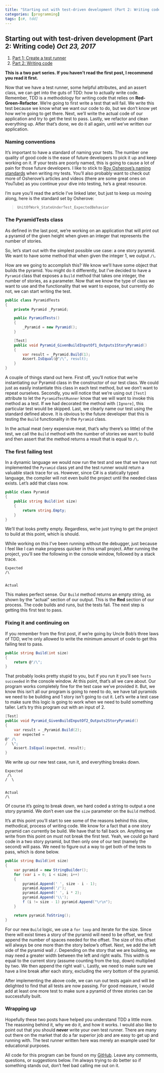 ```yaml
---
title: "Starting out with test-driven development (Part 2: Writing code)"
categories: [programming]
tags: [c#, tdd]
---
```


## Starting out with test-driven development (Part 2: Writing code) *Oct 23, 2017*

1. [Part 1: Create a test runner](/posts/tdd-part-1.html)
2. [Part 2: Writing code](/posts/tdd-part-2.html)

**This is a two part series.  If you haven’t read the first post, I recommend you read it first.**

Now that we have a test runner, some helpful attributes, and an assert class, we can get into the guts of TDD: how to actually write code.  Remember, TDD is a methodology for writing code that relies on **Red-Green-Refactor**.  We’re going to first write a test that will fail.  We write this test because we know what we want our code to do, but we don’t know yet how we’re going to get there.  Next, we’ll write the actual code of our application and try to get the test to pass.  Lastly, we refactor and clean everything up.  After that’s done, we do it all again, until we’ve written our application.

### Naming conventions

It’s important to have a standard of naming your tests.  The number one quality of good code is the ease of future developers to pick it up and keep working on it.  If your tests are poorly named, this is going to cause a lot of pain for those future developers.  I like to stick to [Roy Osherove’s naming standards](http://osherove.com/blog/2005/4/3/naming-standards-for-unit-tests.html) when writing my tests.  You’ll also probably want to check out more of Osherove’s articles and videos (there are some great ones on YouTube) as you continue your dive into testing, he’s a great resource.

I’m sure you’ll read the article I’ve linked later, but just to keep us moving along, here is the standard set by Osherove:

> ```UnitOfWork_StateUnderTest_ExpectedBehavior```

### The PyramidTests class

As defined in the last post, we’re working on an application that will print out a pyramid of the given height when given an integer that represents the number of stories.

So, let’s start out with the simplest possible use case: a one story pyramid.  We want to have some method that when given the integer 1, we output `/\`.

How are we going to accomplish this?  We know we’ll have some object that builds the pyramid.  You might do it differently, but I’ve decided to have a `Pyramid` class that exposes a `Build` method that takes one integer, the number of stories, as a parameter.  Now that we know the type of class we want to use and the functionality that we want to expose, but currently do not, we can start writing the test.

```csharp
public class PyramidTests
{
    private Pyramid _Pyramid;

    public PyramidTests()
    {
        _Pyramid = new Pyramid();
    }

    [Test]
    public void Pyramid_GivenBuildInputOf1_Outputs1StoryPyramid()
    {
        var result = _Pyramid.Build(1);
        Assert.IsEqual(@"/\", result);
    }
}
```

A couple of things stand out here.  First off, you’ll notice that we’re instantiating our Pyramid class in the constructor of our test class.  We could just as easily instantiate this class in each test method, but we don’t want to repeat ourselves.  Secondly, you will notice that we’re using out `[Test]` attribute to let the `PyramidTestRunner` know that we will want to invoke this method as a test.  If we had decorated the method with `[Ignore]`, this particular test would be skipped.  Last, we clearly name our test using the standard defined above.  It is obvious to the future developer that this is testing the `Build` functionality in the `Pyramid` class.

In the actual meat (very expensive meat, that’s why there’s so little) of the test, we call the `Build` method with the number of stories we want to build and then assert that the method returns a result that is equal to `/\`.

### The first failing test

In a dynamic language we would now run the test and see that we have not implemented the `Pyramid` class yet and the test runner would return a valuable stack trace for us. However, since C# is a statically typed language, the compiler will not even build the project until the needed class exists. Let’s add that class now.

```csharp
public class Pyramid
{
    public string Build(int size)
    {
        return string.Empty;
    }
}
```

We’ll that looks pretty empty. Regardless, we’re just trying to get the project to build at this point, which is should.

While working on this I’ve been running without the debugger, just because I feel like I can make progress quicker in this small project. After running the project, you’ll see the following in the console window, followed by a stack trace.

```
Expected
/\


Actual
```

This makes perfect sense. Our `Build` method returns an empty string, as shown by the “actual” section of our output. This is the **Red** section of our process. The code builds and runs, but the tests fail. The next step is getting this first test to pass.

### Fixing it and continuing on

If you remember from the first post, if we’re going by Uncle Bob’s three laws of TDD, we’re only allowed to write the minimum amount of code to get this failing test to pass.

```csharp
public string Build(int size)
{
    return @"/\";
}
```

That probably looks pretty stupid to you, but if you run it you’ll see `Tests succeeded` in the console window. At this point, that’s all we care about. Our program works completely fine for the test case we’ve provided it. But, we know this isn’t all our program is going to need to do, we have tall pyramids we need to be building and 1 story isn’t going to cut it. Let’s write a test case to make sure this logic is going to work when we need to build something taller. Let’s try this program out with an input of 2.

```csharp
[Test]
public void Pyramid_GivenBuildInputOf2_Outputs2StoryPyramid()
{
    var result = _Pyramid.Build(2);
    var expected =
@" /\
/  \";
    Assert.IsEqual(expected, result);
}
```

We write up our new test case, run it, and everything breaks down.

```
Expected
 /\
/  \


Actual
/\
```

Of course it’s going to break down, we hard coded a string to output a one story pyramid. We don’t even use the `size` parameter on the `Build` method.

It’s at this point you’ll start to see some of the reasons behind this slow, methodical, process of writing code. We know for a fact that a one story pyramid can currently be build. We have that to fall back on. Anything we write from this point on must not break the first test. Yeah, we could go hard code in a two story pyramid, but then only one of our test (namely the second) will pass. We need to figure out a way to get both of the tests to pass, which is done below.

```csharp
public string Build(int size)
{
    var pyramid = new StringBuilder();
    for (var i = 0; i < size; i++)
    {
        pyramid.Append(' ', size - i - 1);
        pyramid.Append('/');
        pyramid.Append(' ', i * 2);
        pyramid.Append('\\');
        f (i != size - 1) pyramid.Append("\r\n");
    }

    return pyramid.ToString();
}
```

For our new `Build` logic, we use a `for loop` and iterate for the size. Since there will exist times a story of the pyramid will need to be offset, we first append the number of spaces needed for the offset. The size of this offset will always be one more than the story below’s offset. Next, we add the left side of the pyramid wall `/`. Depending on the story that we are building, we may need a greater width between the left and right walls. This width is equal to the current story (assume counting from the top, down) multiplied by two. We then append the right wall `\`. Lastly, we need to make sure we have a line break after each story, excluding the very bottom of the pyramid.

After implementing the above code, we can run out tests again and will be delighted to find that all tests are now passing.  For good measure, I would add at least one more test to make sure a pyramid of three stories can be successfully built.

### Wrapping up

Hopefully these two posts have helped you understand TDD a little more.  The reasoning behind it, why we do it, and how it works.  I would also like to point out that you should **never** write your own test runner.  There are many out there on the market that do a far superior job and are easy to get up and running with.  The test runner written here was merely an example used for educational purposes.

All code for this program can be found on my [GitHub](http://osherove.com/blog/2005/4/3/naming-standards-for-unit-tests.html).  Leave any comments, questions, or suggestions below.  I’m always trying to do better so if something stands out, don’t feel bad calling me out on it.